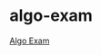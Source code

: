 # algo-exam
[Algo Exam](https://docs.google.com/spreadsheets/d/1McI5AKq_Sj_EvlvEnDp8IeSoeY7E9AFFooVEIaJXOh4/edit?fbclid=IwAR2LRbullVFo3eX5sAvLPm6x1QbxAQQ33yIKFF1eSpVhPWx1MAUEjPcfvSE#gid=0)
